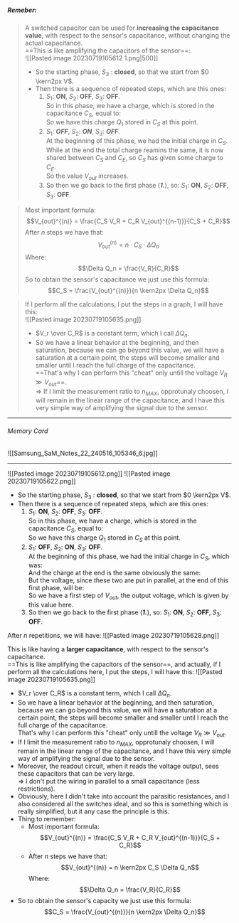 ##### ***Remeber***:

> A switched capacitor can be used for **increasing the capacitance value**, with respect to the sensor's capacitance, without changing the actual capacitance.<br>==This is like amplifying the capacitors of the sensor==:<br>![[Pasted image 20230719105612 1.png|500]]
> - So the starting phase, $S_3$ : **closed**, so that we start from $0 \kern2px V$.
> - Then there is a sequence of repeated steps, which are this ones:
> 	1. $S_1$: **ON**, $S_2$: **OFF**, $S_3$: **OFF**.<br>So in this phase, we have a charge, which is stored in the capacitance $C_S$, equal to:<br>So we have this charge $Q_1$ stored in $C_S$ at this point. 
> 	2. $S_1$: ***OFF***, $S_2$: ***ON***, $S_3$: ***OFF***.<br>At the beginning of this phase, we had the initial charge in $C_S$.<br>While at the end the total charge reamins the same, it is now shared between $C_S$ and $C_E$, so $C_S$ has given some charge to $C_E$.<br>So the value $V_{out}$ increases.
> 	3. So then we go back to the first phase (***1.***), so: $S_1$: **ON**, $S_2$: **OFF**, $S_3$: **OFF**.

> Most important formula: $$V_{out}^{(n)} = \frac{C_S V_R + C_R V_{out}^{(n-1)}}{C_S + C_R}$$After $n$ steps we have that:$$V_{out}^{(n)} = n \cdot C_S \cdot \Delta Q_n$$Where: $$\Delta Q_n = \frac{V_R}{C_R}$$So to obtain the sensor's capacitance we just use this formula:$$C_S = \frac{V_{out}^{(n)}}{n \kern2px \Delta Q_n}$$

> If I perform all the calculations, I put the steps in a graph, I will have this:<br>![[Pasted image 20230719105635.png]]
> - $V_r \over C_R$ is a constant term, which I call $\Delta Q_n$. 
> - So we have a linear behavior at the beginning, and then saturation, because we can go beyond this value, we will have a saturation at a certain point, the steps will become smaller and smaller until I reach the full charge of the capacitance.<br>==That's why I can perform this "cheat" only untill the voltage $V_R \gg V_{out}$==.<br>⇒ If I limit the measurement ratio to $n_{MAX}$, opprotunaly choosen, I will remain in the linear range of the capacitance, and I have this very simple way of amplifying the signal due to the sensor. 

---
###### Memory Card
![[Samsung_SaM_Notes_22_240516_105346_6.jpg]]

---
![[Pasted image 20230719105612.png]]
![[Pasted image 20230719105622.png]]
- So the starting phase, $S_3$ : **closed**, so that we start from $0 \kern2px V$.
- Then there is a sequence of repeated steps, which are this ones:
  1. $S_1$: **ON**, $S_2$: **OFF**, $S_3$: **OFF**.<br>So in this phase, we have a charge, which is stored in the capacitance $C_S$, equal to:<br>So we have this charge $Q_1$ stored in $C_S$ at this point. 
  2. $S_1$: **OFF**, $S_2$: **ON**, $S_3$: **OFF**.<br>At the beginning of this phase, we had the initial charge in $C_S$, which was:<br>And the charge at the end is the same obviously the same:<br>But the voltage, since these two are put in parallel, at the end of this first phase, will be:<br>So we have a first step of $V_{out}$, the output voltage, which is given by this value here. 
  3. So then we go back to the first phase (***1.***), so: $S_1$: **ON**, $S_2$: **OFF**, $S_3$: **OFF**.

After $n$ repetitions, we will have:
![[Pasted image 20230719105628.png]]


This is like having a **larger capacitance**, with respect to the sensor's capacitance.<br>==This is like amplifying the capacitors of the sensor==, and actually, if I perform all the calculations here, I put the steps, I will have this:
![[Pasted image 20230719105635.png]]
- $V_r \over C_R$ is a constant term, which I call $\Delta Q_n$. 
- So we have a linear behavior at the beginning, and then saturation, because we can go beyond this value, we will have a saturation at a certain point, the steps will become smaller and smaller until I reach the full charge of the capacitance.<br>That's why I can perform this "cheat" only untill the voltage $V_R \gg V_{out}$.
- If I limit the measurement ratio to $n_{MAX}$, opprotunaly choosen, I will remain in the linear range of the capacitance, and I have this very simple way of amplifying the signal due to the sensor. 
- Moreover, the readout circuit, when it reads the voltage output, sees these capacitors that can be very large.<br>⇒ I don't put the wiring in parallel to a small capacitance (less restrictions).
- Obviously, here I didn't take into account the parasitic resistances, and I also considered all the switches ideal, and so this is something which is really simplified, but it any case the principle is this. 
- Thing to remember:
	- Most important formula: $$V_{out}^{(n)} = \frac{C_S V_R + C_R V_{out}^{(n-1)}}{C_S + C_R}$$
	- After $n$ steps we have that:$$V_{out}^{(n)} = n \kern2px C_S \Delta Q_n$$Where: $$\Delta Q_n = \frac{V_R}{C_R}$$
- So to obtain the sensor's capacity we just use this formula:$$C_S = \frac{V_{out}^{(n)}}{n \kern2px \Delta Q_n}$$

